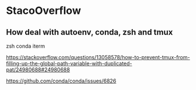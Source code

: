 # StacoOverflow


## How deal with autoenv, conda, zsh and tmux

zsh conda iterm

https://stackoverflow.com/questions/13058578/how-to-prevent-tmux-from-filling-up-the-global-path-variable-with-duplicated-pat/24980688#24980688

https://github.com/conda/conda/issues/6826


